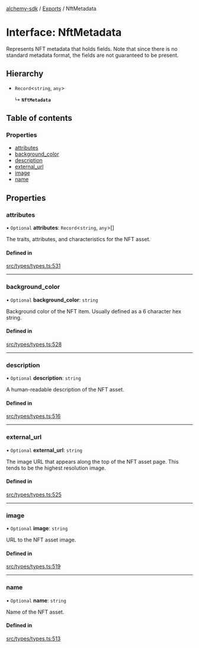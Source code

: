 [alchemy-sdk](../README.md) / [Exports](../modules.md) / NftMetadata

# Interface: NftMetadata

Represents NFT metadata that holds fields. Note that since there is no
standard metadata format, the fields are not guaranteed to be present.

## Hierarchy

- `Record`<`string`, `any`\>

  ↳ **`NftMetadata`**

## Table of contents

### Properties

- [attributes](NftMetadata.md#attributes)
- [background\_color](NftMetadata.md#background_color)
- [description](NftMetadata.md#description)
- [external\_url](NftMetadata.md#external_url)
- [image](NftMetadata.md#image)
- [name](NftMetadata.md#name)

## Properties

### attributes

• `Optional` **attributes**: `Record`<`string`, `any`\>[]

The traits, attributes, and characteristics for the NFT asset.

#### Defined in

[src/types/types.ts:531](https://github.com/alchemyplatform/alchemy-sdk-js/blob/905f87c/src/types/types.ts#L531)

___

### background\_color

• `Optional` **background\_color**: `string`

Background color of the NFT item. Usually defined as a 6 character hex string.

#### Defined in

[src/types/types.ts:528](https://github.com/alchemyplatform/alchemy-sdk-js/blob/905f87c/src/types/types.ts#L528)

___

### description

• `Optional` **description**: `string`

A human-readable description of the NFT asset.

#### Defined in

[src/types/types.ts:516](https://github.com/alchemyplatform/alchemy-sdk-js/blob/905f87c/src/types/types.ts#L516)

___

### external\_url

• `Optional` **external\_url**: `string`

The image URL that appears along the top of the NFT asset page. This tends
to be the highest resolution image.

#### Defined in

[src/types/types.ts:525](https://github.com/alchemyplatform/alchemy-sdk-js/blob/905f87c/src/types/types.ts#L525)

___

### image

• `Optional` **image**: `string`

URL to the NFT asset image.

#### Defined in

[src/types/types.ts:519](https://github.com/alchemyplatform/alchemy-sdk-js/blob/905f87c/src/types/types.ts#L519)

___

### name

• `Optional` **name**: `string`

Name of the NFT asset.

#### Defined in

[src/types/types.ts:513](https://github.com/alchemyplatform/alchemy-sdk-js/blob/905f87c/src/types/types.ts#L513)
